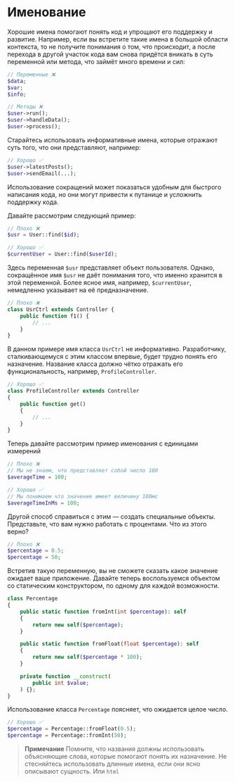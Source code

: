 # Именование

Хорошие имена помогают понять код и упрощают его поддержку и развитие.
Например, если вы встретите такие имена в большой области контекста, то не получите понимания о том, что происходит, а после перехода в другой участок кода вам снова придётся вникать в суть переменной или метода, что займёт много времени и сил:

```php
// Переменные ❌
$data;
$var;
$info;

// Методы ❌
$user->run();
$user->handleData();
$user->process();
```

Старайтесь использовать информативные имена, которые отражают суть того, что они представляют, например:

```php
// Хорошо ✅
$user->latestPosts();
$user->sendEmail(...);
```

Использование сокращений может показаться удобным для быстрого написания кода, но они могут привести к путанице и усложнить поддержку кода.

Давайте рассмотрим следующий пример:

```php
// Плохо ❌
$usr = User::find($id);

// Хорошо ✅
$currentUser = User::find($userId);
```

Здесь переменная `$usr` представляет объект пользователя. Однако, сокращённое имя `$usr` не даёт понимания того, что именно хранится в этой переменной. Более ясное имя, например, `$currentUser`, немедленно указывает на её предназначение.

```php
// Плохо ❌
class UsrCtrl extends Controller {
    public function f1() {
        // ...
    }
}
```

В данном примере имя класса `UsrCtrl` не информативно. Разработчику, сталкивающемуся с этим классом впервые, будет трудно понять его назначение. Название класса должно чётко отражать его функциональность, например, `ProfileController`.

```php
// Хорошо ✅
class ProfileController extends Controller
{
    public function get()
    {
        // ...
    }
}
```

Теперь давайте рассмотрим пример именования с единицами измерений

```php
// Плохо ❌
// Мы не знаем, что представляет собой число 100
$averageTime = 100;

// Хорошо ✅
// Мы понимаем что значение имеет величину 100мс
$averageTimeInMs = 100;
```

Другой способ справиться с этим — создать специальные объекты. Представьте, что вам нужно работать с процентами. Что из этого верно?

```php
// Плохо ❌
$percentage = 0.5;
$percentage = 50;
```

Встретив такую переменную, вы не сможете сказать какое значение ожидает ваше приложение.
Давайте теперь воспользуемся объектом со статическим конструктором, по одному для каждой возможности.

```php
class Percentage
{
    public static function fromInt(int $percentage): self
    {
        return new self($percentage);
    }

    public static function fromFloat(float $percentage): self
    {
        return new self($percentage * 100);
    }

    private function __construct(
        public int $value;
    ) {};
}
```

Использование класса `Percentage` поясняет, что ожидается целое число.

```php
// Хорошо ✅
$percentage = Percentage::fromFloat(0.5);
$percentage = Percentage::fromInt(50);
```

> **Примечание** Помните, что названия должны использовать объясняющие слова, которые помогают понять их назначение. Не стесняйтесь использовать длинные имена, если они ясно описывают сущность. Или `html`
